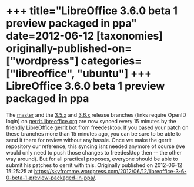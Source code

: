 +++
title="LibreOffice 3.6.0 beta 1 preview packaged in ppa"
date=2012-06-12
[taxonomies]
originally-published-on=["wordpress"]
categories=["libreoffice", "ubuntu"]
+++
LibreOffice 3.6.0 beta 1 preview packaged in ppa
================================================

The <a href="https://gerrit.libreoffice.org/gitweb?p=core.git;a=shortlog;h=refs%2Fheads%2Fmaster" rel="nofollow">master</a> and the <a href="https://gerrit.libreoffice.org/gitweb?p=core.git;a=shortlog;h=refs%2Fheads%2Flibreoffice-3-5" rel="nofollow">3.5.x</a> and <a href="https://gerrit.libreoffice.org/gitweb?p=core.git;a=shortlog;h=refs%2Fheads%2Flibreoffice-3-6" rel="nofollow">3.6.x</a> release branches (links require OpenID login) on <a href="https://gerrit.libreoffice.org" rel="nofollow">gerrit.libreoffice.org</a> are now synced every 15 minutes by the friendly <a href="https://launchpad.net/%7Er-gerrit-0" rel="nofollow">LibreOffice gerrit bot</a> from freedesktop. If you based your patch on these branches more than 15 minutes ago, you can be sure to be able to send it there for review without any hassle. Once we make the gerrit repository our reference, this syncing isnt needed anymore of course (we would only need to push those changes to freedesktop then -- the other way around). But for all practical proposes, everyone should be able to submit his patches to gerrit with this.
Originally published on 2012-06-12 15:25:25 at https://skyfromme.wordpress.com/2012/06/12/libreoffice-3-6-0-beta-1-preview-packaged-in-ppa/.
